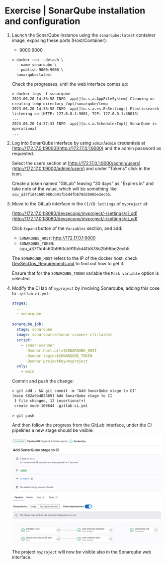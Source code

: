 # Exercise | SonarQube installation and configuration

1. Launch the SonarQube instance using the `sonarqube:latest` container image,
   exposing these ports (Host/Container):
   - 9000:9000

   ```console
   > docker run --detach \
     --name sonarqube \
     --publish 9000:9000 \
     sonarqube:latest
   ```

   Check the progresses, until the web interface comes up:

   ```console
   > docker logs -f sonarqube
   2023.06.20 14:36:58 INFO  app[][o.s.a.AppFileSystem] Cleaning or creating temp directory /opt/sonarqube/temp
   2023.06.20 14:36:58 INFO  app[][o.s.a.es.EsSettings] Elasticsearch listening on [HTTP: 127.0.0.1:9001, TCP: 127.0.0.1:38019]
   ...
   2023.06.20 14:37:33 INFO  app[][o.s.a.SchedulerImpl] SonarQube is operational
   ...
   ```

2. Log into SonarQube interface by using `admin`/`admin` credentials at [http://172.17.0.1:9000](http://172.17.0.1:9000)
   and the admin password as requested.

   Select the users section at [http://172.17.0.1:9000/admin/users](http://172.17.0.1:9000/admin/users)
   and under "Tokens" click in the icon.

   Create a token named "GitLab" leaving "30 days" as "Expires in" and take note
   of the value, which will be something like `squ_a37f1d4c60b980cb91fb5d4fb878d2b96be2ecb5`.

3. Move to the GitLab interface in the `CI/CD Settings` of `myproject` at:

   [http://172.17.0.1:8080/devsecops/myproject/-/settings/ci_cd](http://172.17.0.1:8080/devsecops/myproject/-/settings/ci_cd)

   Click `Expand` button of the `Variables` section, and add:

   - `SONARQUBE_HOST`: http://172.17.0.1:9000
   - `SONARQUBE_TOKEN`: squ_a37f1d4c60b980cb91fb5d4fb878d2b96be2ecb5

   The `SONARQUBE_HOST` refers to the IP of the docker host, check
   [DevSecOps_Requirements.md](DevSecOps_Requirements.md) to find out how to get it.

   Ensure that for the `SONARQUBE_TOKEN` variable the `Mask variable` option is
   selected.

4. Modify the CI lab of `myproject` by involving Sonarqube, adding this cose to
   `.gitlab-ci.yml`:

   ```yaml
   stages:
     ...
     - sonarqube

   sonarqube_job:
     stage: sonarqube
     image: sonarsource/sonar-scanner-cli:latest
     script:
       - sonar-scanner
         -Dsonar.host.url=$SONARQUBE_HOST
         -Dsonar.login=$SONARQUBE_TOKEN
         -Dsonar.projectKey=myproject
     only:
       - main
   ```

   Commit and push the change:

   ```console
   > git add . && git commit -m "Add SonarQube stage to CI"
   [main 682a9b482669] Add SonarQube stage to CI
    1 file changed, 12 insertions(+)
    create mode 100644 .gitlab-ci.yml

   > git push
   ```

   And then follow the progress from the GitLab interface, under the CI
   pipelines a new stage should be visible:

   ![DevSecOps_03_Sonarqube_GitLab-CI.png](images/DevSecOps_03_Sonarqube_GitLab-CI.png)

   The project `myproject` will now be visible also in the Sonarqube web
   interface.
